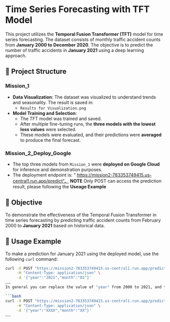 
# Time Series Forecasting with TFT Model

This project utilizes the **Temporal Fusion Transformer (TFT)** model for time series forecasting. The dataset consists of monthly traffic accident counts from **January 2000 to December 2020**. The objective is to predict the number of traffic accidents in **January 2021** using a deep learning approach.

## 📁 Project Structure

### Mission_1
- **Data Visualization**: The dataset was visualized to understand trends and seasonality. The result is saved in:
  - `Results for Visualization.png`
- **Model Training and Selection**:
  - The TFT model was trained and saved.
  - After multiple fine-tuning runs, the **three models with the lowest loss values** were selected.
  - These models were evaluated, and their predictions were **averaged** to produce the final forecast.

### Mission_2_Deploy_Google
- The top three models from `Mission_1` were **deployed on Google Cloud** for inference and demonstration purposes.
- The deployment endpoint is: “ https://mission2-783353749415.us-central1.run.app/predict“。 **NOTE** Only POST can access the prediction result, please following the **Useage Example**
## 🎯 Objective

To demonstrate the effectiveness of the Temporal Fusion Transformer in time series forecasting by predicting traffic accident counts from February 2000 to **January 2021** based on historical data.

## 🔧 Usage Example

To make a prediction for January 2021 using the deployed model, use the following `curl` command:

```bash
curl -X POST "https://mission2-783353749415.us-central1.run.app/predict" \
     -H "Content-Type: application/json" \
     -d '{"year":"2021","month":"01"}'
、、、
In general you can replace the value of "year" from 2000 to 2021, and the value of "month" from 01 to 12:

```bash
curl -X POST "https://mission2-783353749415.us-central1.run.app/predict" \
     -H "Content-Type: application/json" \
     -d '{"year":"XXXX","month":"XX"}'
、、、
